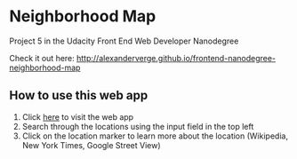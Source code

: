 # Neighborhood Map
Project 5 in the Udacity Front End Web Developer Nanodegree

Check it out here: http://alexanderverge.github.io/frontend-nanodegree-neighborhood-map

## How to use this web app
1. Click [here](http://alexanderverge.github.io/frontend-nanodegree-neighborhood-map) to visit the web app
2. Search through the locations using the input field in the top left
3. Click on the location marker to learn more about the location (Wikipedia, New York Times, Google Street View)
